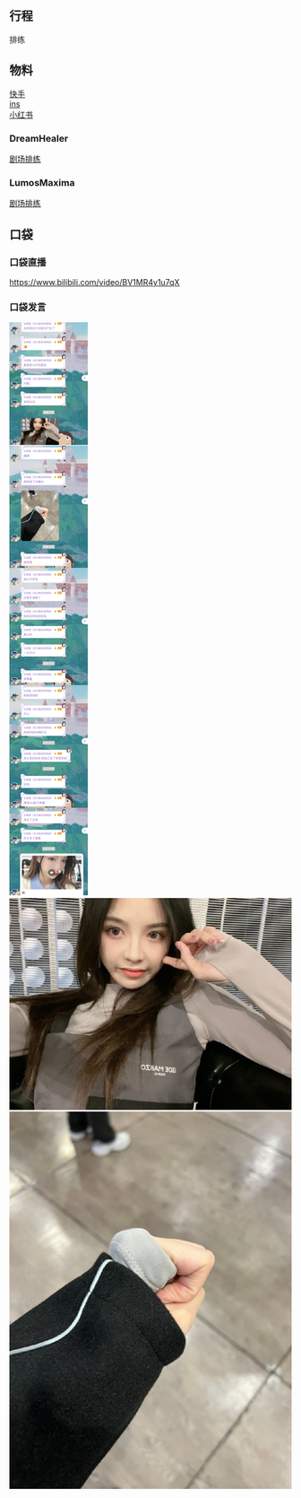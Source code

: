 ## 行程
排练

## 物料
[快手](https://www.kuaishou.com/short-video/3x6d4asys3w49qg)<br>
[ins](https://www.instagram.com/p/CY3-ijKPo4d/?utm_source=ig_web_button_share_sheet)<br>
[小红书](http://www.xiaohongshu.com/discovery/item/61e6b189000000000102b9e5)

### DreamHealer
[剧场排练](https://weibo.com/6375088879/LbuGj62H1)<br>

### LumosMaxima
[剧场排练](https://weibo.com/7726863056/LbvYtsDuI)<br>
## 口袋
### 口袋直播
https://www.bilibili.com/video/BV1MR4y1u7qX
### 口袋发言
![口袋发言](./pocket48/imgs/messages1.jpeg)<br>
![口袋发言](./pocket48/imgs/P1.jpeg)<br>
![口袋发言](./pocket48/imgs/P2.jpeg)<br>
